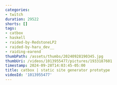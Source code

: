 ```yaml
---
categories:
- twitch
duration: 29522
shorts: []
tags:
- catbox
- haskell
- raided-by-RedstoneLP2
- raided-by-haru_dev__
- raiding-earend
thumbPath: /assets/thumbs/20240928190345.jpg
thumbUri: /videos/1013955477/pictures/1933187601
timestamp: 2024-09-28T14:03:45-05:00
title: catbox | static site generator prototype
videoId: '1013955477'
---
```

